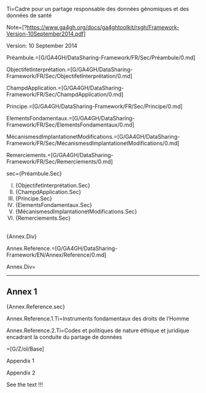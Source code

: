 Ti=Cadre pour un partage responsable des données génomiques et des données de santé

Note=[?https://www.ga4gh.org/docs/ga4ghtoolkit/rsgh/Framework-Version-10September2014.pdf]

Version: 10 September 2014


Préambule.=[G/GA4GH/DataSharing-Framework/FR/Sec/Préambule/0.md]

ObjectifetInterprétation.=[G/GA4GH/DataSharing-Framework/FR/Sec/ObjectifetInterprétation/0.md]

ChampdApplication.=[G/GA4GH/DataSharing-Framework/FR/Sec/ChampdApplication/0.md]

Principe.=[G/GA4GH/DataSharing-Framework/FR/Sec/Principe/0.md]

ElementsFondamentaux.=[G/GA4GH/DataSharing-Framework/FR/Sec/ElementsFondamentaux/0.md]

MécanismesdImplantationetModifications.=[G/GA4GH/DataSharing-Framework/FR/Sec/MécanismesdImplantationetModifications/0.md]

Remerciements.=[G/GA4GH/DataSharing-Framework/FR/Sec/Remerciements/0.md]

sec={Préambule.Sec}<br><ol type=I><li>{ObjectifetInterprétation.Sec}<li>{ChampdApplication.Sec}<li>{Principe.Sec}<li>{ElementsFondamentaux.Sec}<li>{MécanismesdImplantationetModifications.Sec}<li>{Remerciements.Sec}</ol><br>{Annex.Div}


Annex.Reference.=[G/GA4GH/DataSharing-Framework/EN/Annex/Reference/0.md]

Annex.Div=<hr><h2>Annex 1</h2>{Annex.Reference.sec}

Annex.Reference.1.Ti=Instruments fondamentaux des droits de l’Homme

Annex.Reference.2.Ti=Codes et politiques de nature éthique et juridique encadrant la conduite du partage de données

=[G/Z/ol/Base]

Appendix 1


 Appendix 2

See the text !!!